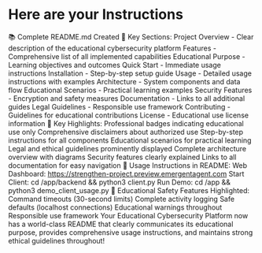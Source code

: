 # Here are your Instructions
📚 Complete README.md Created
🎯 Key Sections:
Project Overview - Clear description of the educational cybersecurity platform
Features - Comprehensive list of all implemented capabilities
Educational Purpose - Learning objectives and outcomes
Quick Start - Immediate usage instructions
Installation - Step-by-step setup guide
Usage - Detailed usage instructions with examples
Architecture - System components and data flow
Educational Scenarios - Practical learning examples
Security Features - Encryption and safety measures
Documentation - Links to all additional guides
Legal Guidelines - Responsible use framework
Contributing - Guidelines for educational contributions
License - Educational use license information
🚨 Key Highlights:
Professional badges indicating educational use only
Comprehensive disclaimers about authorized use
Step-by-step instructions for all components
Educational scenarios for practical learning
Legal and ethical guidelines prominently displayed
Complete architecture overview with diagrams
Security features clearly explained
Links to all documentation for easy navigation
📖 Usage Instructions in README:
Web Dashboard: https://strengthen-project.preview.emergentagent.com
Start Client: cd /app/backend && python3 client.py
Run Demo: cd /app && python3 demo_client_usage.py
🔐 Educational Safety Features Highlighted:
Command timeouts (30-second limits)
Complete activity logging
Safe defaults (localhost connections)
Educational warnings throughout
Responsible use framework
Your Educational Cybersecurity Platform now has a world-class README that clearly communicates its educational purpose, provides comprehensive usage instructions, and maintains strong ethical guidelines throughout!
